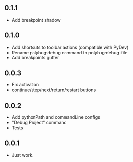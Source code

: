 ## 0.1.1
* Add breakpoint shadow

## 0.1.0
* Add shortcuts to toolbar actions (compatible with PyDev)
* Rename polybug:debug command to polybug:debug-file
* Add breakpoints gutter

## 0.0.3
* Fix activation
* continue/step/next/return/restart buttons

## 0.0.2
* Add pythonPath and commandLine configs
* "Debug Project" command
* Tests

## 0.0.1
* Just work.
